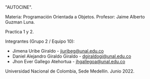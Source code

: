 "AUTOCINE".

Materia: Programación Orientada a Objetos.
Profesor: Jaime Alberto Guzman Luna.

Practica 1 y 2.

Integrantes (Grupo 2 / Equipo 10):
* Jimena Uribe Giraldo - jiuribeg@unal.edu.co 
* Daniel Alejandro Giraldo Giraldo - dgiraldogi@unal.edu.co
* Jhon Ever Gallego Atehortua - jhgallegoa@unal.edu.co 

Universidad Nacional de Colombia, Sede Medellín.
Junio 2022.
